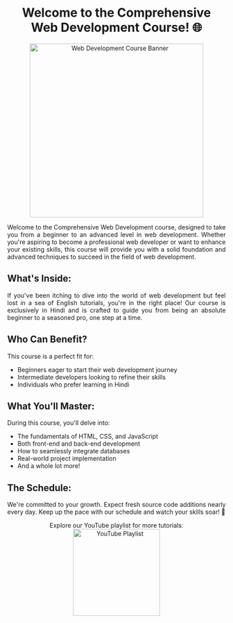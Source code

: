 <!-- Title -->
<h1 align="center">Welcome to the Comprehensive Web Development Course! 🌐</h1>

<!-- Banner Image -->
<p align="center">
  <img src="https://images.unsplash.com/photo-1593720213428-28a5b9e94613?q=80&w=2070&auto=format&fit=crop&ixlib=rb-4.0.3&ixid=M3wxMjA3fDB8MHxwaG90by1wYWdlfHx8fGVufDB8fHx8fA%3D%3D" alt="Web Development Course Banner" width="400">
</p>

<!-- Introduction -->
<p align="justify">Welcome to the Comprehensive Web Development course, designed to take you from a beginner to an advanced level in web development. Whether you're aspiring to become a professional web developer or want to enhance your existing skills, this course will provide you with a solid foundation and advanced techniques to succeed in the field of web development.</p>

<!-- What's Inside -->
## What's Inside:

<p align="justify">If you've been itching to dive into the world of web development but feel lost in a sea of English tutorials, you're in the right place! Our course is exclusively in Hindi and is crafted to guide you from being an absolute beginner to a seasoned pro, one step at a time.</p>

<!-- Who Can Benefit -->
## Who Can Benefit?

<p align="justify">This course is a perfect fit for:</p>

- Beginners eager to start their web development journey
- Intermediate developers looking to refine their skills
- Individuals who prefer learning in Hindi

<!-- What You'll Master -->
## What You'll Master:

<p align="justify">During this course, you'll delve into:</p>

- The fundamentals of HTML, CSS, and JavaScript
- Both front-end and back-end development
- How to seamlessly integrate databases
- Real-world project implementation
- And a whole lot more!

<!-- The Schedule -->
## The Schedule:

<p align="justify">We're committed to your growth. Expect fresh source code additions nearly every day. Keep up the pace with our schedule and watch your skills soar! 📅</p>

<!-- YouTube Playlist Link -->
<p align="center">
  Explore our YouTube playlist for more tutorials:
  <a href="https://www.youtube.com/your_playlist" target="_blank"><img src="https://cdn.pixabay.com/photo/2015/04/13/17/45/icon-720950_1280.png" alt="YouTube Playlist" width="200"></a>
</p>
